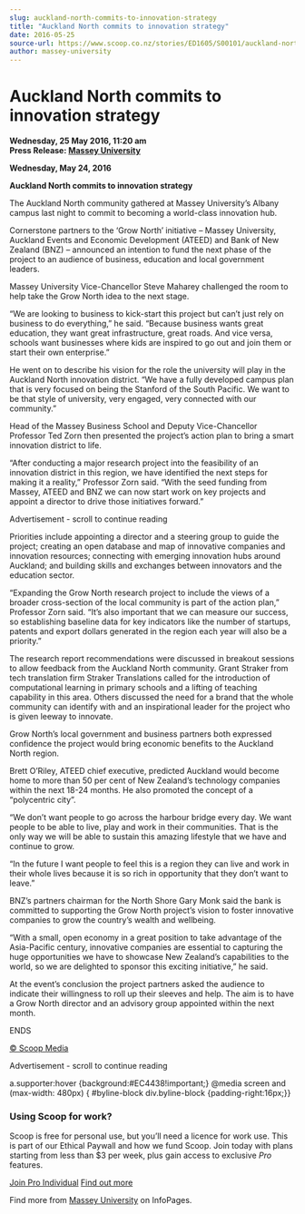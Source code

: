 ```yaml
---
slug: auckland-north-commits-to-innovation-strategy
title: "Auckland North commits to innovation strategy"
date: 2016-05-25
source-url: https://www.scoop.co.nz/stories/ED1605/S00101/auckland-north-commits-to-innovation-strategy.htm
author: massey-university
---
```

Auckland North commits to innovation strategy
=============================================

**Wednesday, 25 May 2016, 11:20 am**  
**Press Release: [Massey University](https://info.scoop.co.nz/Massey_University)**

**Wednesday, May 24, 2016**

**Auckland North commits to innovation strategy**

The Auckland North community gathered at Massey University’s Albany campus last night to commit to becoming a world-class innovation hub.

Cornerstone partners to the ‘Grow North’ initiative – Massey University, Auckland Events and Economic Development (ATEED) and Bank of New Zealand (BNZ) – announced an intention to fund the next phase of the project to an audience of business, education and local government leaders.

Massey University Vice-Chancellor Steve Maharey challenged the room to help take the Grow North idea to the next stage.

“We are looking to business to kick-start this project but can’t just rely on business to do everything,” he said. “Because business wants great education, they want great infrastructure, great roads. And vice versa, schools want businesses where kids are inspired to go out and join them or start their own enterprise.”

He went on to describe his vision for the role the university will play in the Auckland North innovation district. “We have a fully developed campus plan that is very focused on being the Stanford of the South Pacific. We want to be that style of university, very engaged, very connected with our community.”

Head of the Massey Business School and Deputy Vice-Chancellor Professor Ted Zorn then presented the project’s action plan to bring a smart innovation district to life.

“After conducting a major research project into the feasibility of an innovation district in this region, we have identified the next steps for making it a reality,” Professor Zorn said. “With the seed funding from Massey, ATEED and BNZ we can now start work on key projects and appoint a director to drive those initiatives forward.”

Advertisement - scroll to continue reading





Priorities include appointing a director and a steering group to guide the project; creating an open database and map of innovative companies and innovation resources; connecting with emerging innovation hubs around Auckland; and building skills and exchanges between innovators and the education sector.

“Expanding the Grow North research project to include the views of a broader cross-section of the local community is part of the action plan,” Professor Zorn said. “It’s also important that we can measure our success, so establishing baseline data for key indicators like the number of startups, patents and export dollars generated in the region each year will also be a priority.”

The research report recommendations were discussed in breakout sessions to allow feedback from the Auckland North community. Grant Straker from tech translation firm Straker Translations called for the introduction of computational learning in primary schools and a lifting of teaching capability in this area. Others discussed the need for a brand that the whole community can identify with and an inspirational leader for the project who is given leeway to innovate.

Grow North’s local government and business partners both expressed confidence the project would bring economic benefits to the Auckland North region.

Brett O’Riley, ATEED chief executive, predicted Auckland would become home to more than 50 per cent of New Zealand’s technology companies within the next 18-24 months. He also promoted the concept of a “polycentric city”.

“We don’t want people to go across the harbour bridge every day. We want people to be able to live, play and work in their communities. That is the only way we will be able to sustain this amazing lifestyle that we have and continue to grow.

“In the future I want people to feel this is a region they can live and work in their whole lives because it is so rich in opportunity that they don’t want to leave.”

BNZ’s partners chairman for the North Shore Gary Monk said the bank is committed to supporting the Grow North project’s vision to foster innovative companies to grow the country’s wealth and wellbeing.

“With a small, open economy in a great position to take advantage of the Asia-Pacific century, innovative companies are essential to capturing the huge opportunities we have to showcase New Zealand’s capabilities to the world, so we are delighted to sponsor this exciting initiative,” he said.

At the event’s conclusion the project partners asked the audience to indicate their willingness to roll up their sleeves and help. The aim is to have a Grow North director and an advisory group appointed within the next month.

ENDS

[© Scoop Media](http://www.scoop.co.nz/about/terms.html)  

Advertisement - scroll to continue reading



a.supporter:hover {background:#EC4438!important;} @media screen and (max-width: 480px) { #byline-block div.byline-block {padding-right:16px;}}

### Using Scoop for work?

Scoop is free for personal use, but you’ll need a licence for work use. This is part of our Ethical Paywall and how we fund Scoop. Join today with plans starting from less than $3 per week, plus gain access to exclusive _Pro_ features.  
  
[Join Pro Individual](https://pro.scoop.co.nz/Individual/?from=ProIn24) [Find out more](https://pro.scoop.co.nz/using-scoop-for-work/?from=ProIn24)

Find more from [Massey University](https://info.scoop.co.nz/Massey_University) on InfoPages.